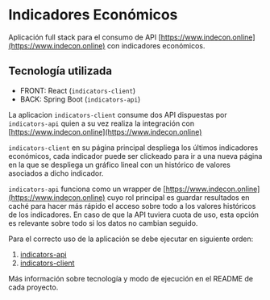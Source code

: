 # Indicadores Económicos

Aplicación full stack para el consumo de API [https://www.indecon.online](https://www.indecon.online) con indicadores económicos.

## Tecnología utilizada

- FRONT: React (`indicators-client`)
- BACK: Spring Boot (`indicators-api`)

La aplicacion `indicators-client` consume dos API dispuestas por `indicators-api` quien a su vez realiza la integración con [https://www.indecon.online](https://www.indecon.online)

`indicators-client` en su página principal despliega los últimos indicadores económicos, cada indicador puede ser clickeado para ir a una nueva página en la que se despliega un gráfico lineal con un histórico de valores asociados a dicho indicador.

`indicators-api` funciona como un wrapper de [https://www.indecon.online](https://www.indecon.online) cuyo rol principal es guardar resultados en caché para hacer más rápido el acceso sobre todo a los valores históricos de los indicadores. En caso de que la API tuviera cuota de uso, esta opción es relevante sobre todo si los datos no cambian seguido.

Para el correcto uso de la aplicación se debe ejecutar en siguiente orden:

1. [indicators-api](https://github.com/maurofokker/react-springboot-indicators/tree/master/indicators-api)
2. [indicators-client](https://github.com/maurofokker/react-springboot-indicators/tree/master/indicators-client)

Más información sobre tecnología y modo de ejecución en el README de cada proyecto.
